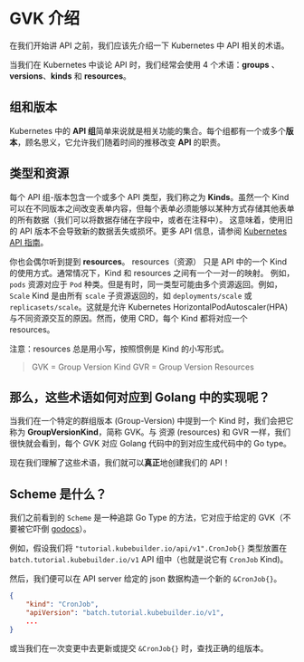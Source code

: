 # GVK 介绍

在我们开始讲 API 之前，我们应该先介绍一下 Kubernetes 中 API 相关的术语。

当我们在 Kubernetes 中谈论 API 时，我们经常会使用 4 个术语：**groups** 、**versions**、**kinds** 和 **resources**。

## 组和版本

Kubernetes 中的 **API 组**简单来说就是相关功能的集合。每个组都有一个或多个**版本**，顾名思义，它允许我们随着时间的推移改变 **API** 的职责。

## 类型和资源

每个 API 组-版本包含一个或多个 API 类型，我们称之为 **Kinds**。虽然一个 Kind 可以在不同版本之间改变表单内容，但每个表单必须能够以某种方式存储其他表单的所有数据（我们可以将数据存储在字段中，或者在注释中）。 这意味着，使用旧的 API 版本不会导致新的数据丢失或损坏。更多 API 信息，请参阅 [Kubernetes API 指南](https://git.k8s.io/community/contributors/devel/sig-architecture/api-conventions.md)。

你也会偶尔听到提到 **resources**。 resources（资源） 只是 API 中的一个 Kind 的使用方式。通常情况下，Kind 和 resources 之间有一个一对一的映射。 例如，`pods` 资源对应于 `Pod` 种类。但是有时，同一类型可能由多个资源返回。例如，`Scale` Kind 是由所有 `scale` 子资源返回的，如 `deployments/scale` 或 `replicasets/scale`。这就是允许 Kubernetes HorizontalPodAutoscaler(HPA) 与不同资源交互的原因。然而，使用 CRD，每个 Kind 都将对应一个 resources。

注意：resources 总是用小写，按照惯例是 Kind 的小写形式。

> GVK = Group Version Kind
> GVR = Group Version Resources

## 那么，这些术语如何对应到 Golang 中的实现呢？

当我们在一个特定的群组版本 (Group-Version) 中提到一个 Kind 时，我们会把它称为 **GroupVersionKind**，简称 GVK。与 资源 (resources) 和 GVR 一样，我们很快就会看到，每个 GVK 对应 Golang 代码中的到对应生成代码中的 Go type。

现在我们理解了这些术语，我们就可以**真正**地创建我们的 API！

## Scheme 是什么？

我们之前看到的 `Scheme` 是一种追踪 Go Type 的方法，它对应于给定的 GVK（不要被它吓倒 [godocs](https://pkg.go.dev/k8s.io/apimachinery/pkg/runtime#Scheme)）。

例如，假设我们将 `"tutorial.kubebuilder.io/api/v1".CronJob{}` 类型放置在 `batch.tutorial.kubebuilder.io/v1` API 组中（也就是说它有 `CronJob` Kind)。

然后，我们便可以在 API server 给定的 json 数据构造一个新的 `&CronJob{}`。

```json
{
    "kind": "CronJob",
    "apiVersion": "batch.tutorial.kubebuilder.io/v1",
    ...
}
```

或当我们在一次变更中去更新或提交 `&CronJob{}` 时，查找正确的组版本。
